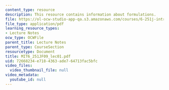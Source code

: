```yaml
---
content_type: resource
description: This resource contains information about formulations.
file: https://ol-ocw-studio-app-qa.s3.amazonaws.com/courses/6-251j-introduction-to-mathematical-programming-fall-2009/72668234e7184363ade764713fac5bfc_MIT6_251JF09_lec01.pdf
file_type: application/pdf
learning_resource_types:
- Lecture Notes
ocw_type: OCWFile
parent_title: Lecture Notes
parent_type: CourseSection
resourcetype: Document
title: MIT6_251JF09_lec01.pdf
uid: 72668234-e718-4363-ade7-64713fac5bfc
video_files:
  video_thumbnail_file: null
video_metadata:
  youtube_id: null
---
```

